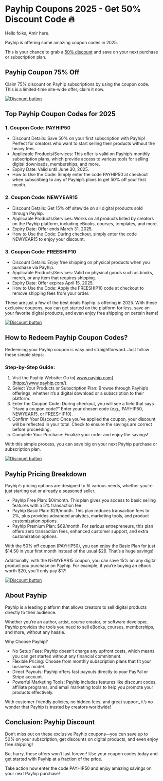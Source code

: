 # Payhip Coupons 2025 - Get 50% Discount Code 🔥

Hello folks, Amir here.

Payhip is offering some amazing coupon codes in 2025.

This is your chance to grab a [50% discount](https://payhip.com/?fp_ref=shadow) and save on your next purchase or subscription plan.

## Payhip Coupon 75% Off

Claim 75% discount on Payhip subscriptions by using the coupon code. This is a limited-time site-wide offer, claim it now.

[![Discount button](https://github.com/user-attachments/assets/1b03a973-a851-4f99-9e53-329efaaf5827)](https://payhip.com/?fp_ref=shadow)

## Top Payhip Coupon Codes for 2025

### 1. Coupon Code: PAYHIP50

* Discount Details: Save 50% on your first subscription with Payhip! Perfect for creators who want to start selling their products without the heavy fees.
* Applicable Products/Services: This offer is valid on Payhip’s monthly subscription plans, which provide access to various tools for selling digital downloads, memberships, and more.
* Expiry Date: Valid until June 30, 2025.
* How to Use the Code: Simply enter the code PAYHIP50 at checkout when subscribing to any of Payhip’s plans to get 50% off your first month.

### 2. Coupon Code: NEWYEAR15

* Discount Details: Get 15% off sitewide on all digital products sold through Payhip.
* Applicable Products/Services: Works on all products listed by creators on the Payhip platform, including eBooks, courses, templates, and more.
* Expiry Date: Offer ends March 31, 2025.
* How to Use the Code: During checkout, simply enter the code NEWYEAR15 to enjoy your discount.

### 3. Coupon Code: FREESHIP10

* Discount Details: Enjoy free shipping on physical products when you purchase via Payhip.
* Applicable Products/Services: Valid on physical goods such as books, merch, or any item that requires shipping.
* Expiry Date: Offer expires April 15, 2025.
* How to Use the Code: Apply the FREESHIP10 code at checkout to remove shipping fees from your order.

These are just a few of the best deals Payhip is offering in 2025. With these exclusive coupons, you can get started on the platform for less, save on your favorite digital products, and even enjoy free shipping on certain items!

[![Discount button](https://github.com/user-attachments/assets/1b03a973-a851-4f99-9e53-329efaaf5827)](https://payhip.com/?fp_ref=shadow)

## How to Redeem Payhip Coupon Codes?

Redeeming your Payhip coupon is easy and straightforward. Just follow these simple steps:

### Step-by-Step Guide:

1. Visit the Payhip Website: Go to[ www.payhip.com](https://www.payhip.com/).
2. Select Your Products or Subscription Plan: Browse through Payhip’s offerings, whether it’s a digital download or a subscription to their platform.
3. Enter the Coupon Code: During checkout, you will see a field that says “Have a coupon code?” Enter your chosen code (e.g., PAYHIP50, NEWYEAR15, or FREESHIP10).
4. Confirm Your Discount: Once you’ve applied the coupon, your discount will be reflected in your total. Check to ensure the savings are correct before proceeding.
5. Complete Your Purchase: Finalize your order and enjoy the savings!

With this simple process, you can save big on your next Payhip purchase or subscription plan.

[![Discount button](https://github.com/user-attachments/assets/1b03a973-a851-4f99-9e53-329efaaf5827)](https://payhip.com/?fp_ref=shadow)

## Payhip Pricing Breakdown

Payhip’s pricing options are designed to fit various needs, whether you’re just starting out or already a seasoned seller.

* Payhip Free Plan: $0/month. This plan gives you access to basic selling features with a 5% transaction fee.
* Payhip Basic Plan: $29/month. This plan reduces transaction fees to 2%, plus provides advanced analytics, marketing tools, and product customization options.
* Payhip Premium Plan: $69/month. For serious entrepreneurs, this plan offers zero transaction fees, enhanced customer support, and extra customization options.

With the 50% off coupon (PAYHIP50), you can enjoy the Basic Plan for just $14.50 in your first month instead of the usual $29. That’s a huge savings!

Additionally, with the NEWYEAR15 coupon, you can save 15% on any digital product you purchase on Payhip. For example, if you’re buying an eBook worth $20, you’ll only pay $17!

[![Discount button](https://github.com/user-attachments/assets/1b03a973-a851-4f99-9e53-329efaaf5827)](https://payhip.com/?fp_ref=shadow)

## About Payhip

Payhip is a leading platform that allows creators to sell digital products directly to their audience.

Whether you’re an author, artist, course creator, or software developer, Payhip provides the tools you need to sell eBooks, courses, memberships, and more, without any hassle.

Why Choose Payhip?

* No Setup Fees: Payhip doesn’t charge any upfront costs, which means you can get started without any financial commitment.
* Flexible Pricing: Choose from monthly subscription plans that fit your business model.
* Direct Payouts: Payhip offers fast payouts directly to your PayPal or Stripe account.
* Powerful Marketing Tools: Payhip includes features like discount codes, affiliate programs, and email marketing tools to help you promote your products effectively.

With customer-friendly policies, no hidden fees, and great support, it’s no wonder that Payhip is trusted by creators worldwide!

## Conclusion: Payhip Discount

Don’t miss out on these exclusive Payhip coupons—you can save up to 50% on your subscription, get discounts on digital products, and even enjoy free shipping!

But hurry, these offers won’t last forever! Use your coupon codes today and get started with Payhip at a fraction of the price.

Take action now enter the code PAYHIP50 and enjoy amazing savings on your next Payhip purchase!
